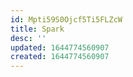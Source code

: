 ```yaml
---
id: Mpti59S0Ojcf5Ti5FLZcW
title: Spark
desc: ''
updated: 1644774560907
created: 1644774560907
---
```


